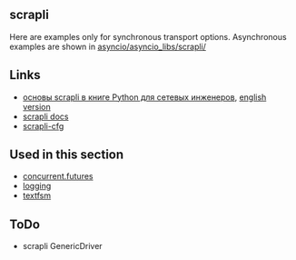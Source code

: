 ## scrapli

Here are examples only for synchronous transport options. Asynchronous
examples are shown in [asyncio/asyncio_libs/scrapli/](https://github.com/natenka/pyneng-examples/tree/main/asyncio/asyncio02_libs/scrapli)


## Links

* [основы scrapli в книге Python для сетевых инженеров](https://pyneng.readthedocs.io/ru/latest/book/18_ssh_telnet/scrapli.html), [english version](https://pyneng.readthedocs.io/en/latest/book/18_ssh_telnet/scrapli.html)
* [scrapli docs](https://carlmontanari.github.io/scrapli/user_guide/basic_usage/)
* [scrapli-cfg](https://scrapli.github.io/scrapli_cfg/user_guide/quickstart/)

## Used in this section

* [concurrent.futures](https://github.com/natenka/pyneng-examples/tree/main/concurrent_futures)
* [logging](https://github.com/natenka/pyneng-examples/tree/main/logging)
* [textfsm](https://github.com/natenka/pyneng-examples/tree/main/textfsm)

## ToDo

* scrapli GenericDriver

